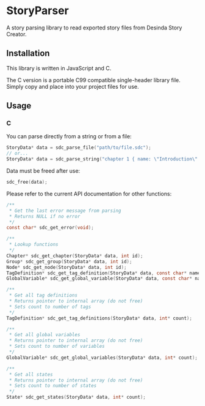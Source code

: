 # StoryParser
A story parsing library to read exported story files from Desinda Story Creator.

## Installation
This library is written in JavaScript and C.

The C version is a portable C99 compatible single-header library file. Simply copy and place into your project files for use.

## Usage

### C
You can parse directly from a string or from a file:

```c
StoryData* data = sdc_parse_file("path/to/file.sdc");
// or...
StoryData* data = sdc_parse_string("chapter 1 { name: \"Introduction\" }");
```

Data must be freed after use:

```c
sdc_free(data);
```

Please refer to the current API documentation for other functions:

```c
/**
 * Get the last error message from parsing
 * Returns NULL if no error
 */
const char* sdc_get_error(void);

/**
 * Lookup functions
 */
Chapter* sdc_get_chapter(StoryData* data, int id);
Group* sdc_get_group(StoryData* data, int id);
Node* sdc_get_node(StoryData* data, int id);
TagDefinition* sdc_get_tag_definition(StoryData* data, const char* name);
GlobalVariable* sdc_get_global_variable(StoryData* data, const char* name);

/**
 * Get all tag definitions
 * Returns pointer to internal array (do not free)
 * Sets count to number of tags
 */
TagDefinition* sdc_get_tag_definitions(StoryData* data, int* count);

/**
 * Get all global variables
 * Returns pointer to internal array (do not free)
 * Sets count to number of variables
 */
GlobalVariable* sdc_get_global_variables(StoryData* data, int* count);

/**
 * Get all states
 * Returns pointer to internal array (do not free)
 * Sets count to number of states
 */
State* sdc_get_states(StoryData* data, int* count);
```